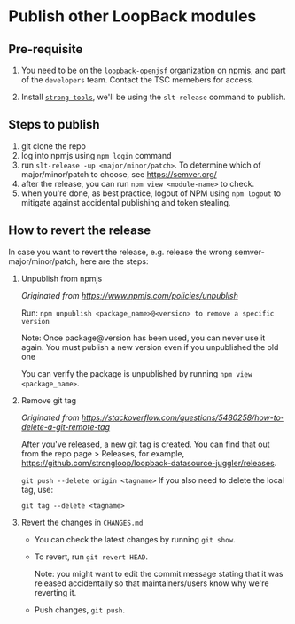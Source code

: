 # Publish other LoopBack modules 

## Pre-requisite

1. You need to be on the [`loopback-openjsf` organization on npmjs](https://www.npmjs.com/settings/loopback-openjsf/teams), and part of the `developers` team. Contact the TSC memebers for access.

2. Install [`strong-tools`](https://www.npmjs.com/package/strong-tools), we'll be using the `slt-release` command to publish.

## Steps to publish

1. git clone the repo
2. log into npmjs using `npm login` command
3. run `slt-release -up <major/minor/patch>`. To determine which of major/minor/patch to choose, see https://semver.org/
4. after the release, you can run `npm view <module-name>` to check.
5. when you're done, as best practice, logout of NPM using `npm logout` to mitigate against accidental publishing and token stealing.



## How to revert the release
In case you want to revert the release, e.g. release the wrong semver-major/minor/patch, here are the steps:

1. Unpublish from npmjs 

   _Originated from https://www.npmjs.com/policies/unpublish_
   
   Run:
   `npm unpublish <package_name>@<version> to remove a specific version`

   Note: Once package@version has been used, you can never use it again. You must publish a new version even if you unpublished the old one
   
   You can verify the package is unpublished by running `npm view <package_name>`. 
   
2. Remove git tag
   
   _Originated from https://stackoverflow.com/questions/5480258/how-to-delete-a-git-remote-tag_
   
   After you've released, a new git tag is created. You can find that out from the repo page > Releases, for example, https://github.com/strongloop/loopback-datasource-juggler/releases.
   
   `git push --delete origin <tagname>`
   If you also need to delete the local tag, use:

   `git tag --delete <tagname>`

3. Revert the changes in `CHANGES.md`
   
   - You can check the latest changes by running `git show`. 
   
   - To revert, run `git revert HEAD`.
   
     Note: you might want to edit the commit message stating that it was released accidentally so that maintainers/users know why we're reverting it.  
    
   - Push changes, `git push`. 
   